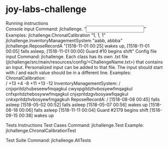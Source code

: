 # joy-labs-challenge

Running instructions  
Console input
Command: jlchallenge.<class name> “<input>”
Examples:
jlchallenge.ChronalCalibration “1, 1, 1”
jlchallenge.InventoryManagementSystem "aabb, abbba"
jlchallenge.ReposeRecordA "[1518-11-01 00:25] wakes up, [1518-11-01 00:05] falls asleep, [1518-11-01 00:00] Guard #10 begins shift"
Config file input
Command: jlchallenge.<class name>
Each class has its own .txt file (jlchallenge/src/main/resources/config/<ChallengeName.txt>) that contains an input. Personalized input can be added to that file. The input should start with / and each value should be in a different line.
Examples: 
ChronalCalibration:  
/
+13
+4
-8
+11
+13
-12
InventoryManagementSystem:
/
cnjxpritdzhubeseewfmqagkul
cwyxpgitdzhvbosyewfmqagkul
cnfxpritdzhebosywwfmqagkul
cnjxpritdzgvbosyawfiqagkul
cnkxpritdzhvbosyewfmgagkuh
ReposeRecordA:
/
[1518-08-08 00:45] falls asleep
[1518-05-02 00:52] falls asleep
[1518-05-07 00:56] wakes up
[1518-08-18 00:06] falls asleep
[1518-11-11 00:04] Guard #2179 begins shift
[1518-09-15 00:38] wakes up

Tests Instructions
Test Cases
Command: jlchallenge.<class name>Test
Example: jlchallenge.ChronalCalibrationTest

Test Suite 
Command: jlchallenge.AllTests
